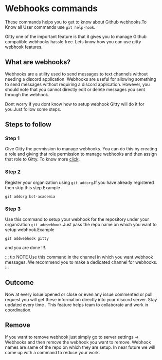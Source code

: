 # Webhooks commands

These commands helps you to get to know about Github webhooks.To Know all User commands use `git help-hook`.

Gitty one of the important feature is that it gives you to manage Github compatible webhooks hassle free.
Lets know how you can use gitty webhook features.

## What are webhooks?

Webhooks are a utility used to send messages to text channels without needing a discord application. Webhooks are useful for allowing something to send messages without requiring a discord application. However, you should note that you cannot
directly edit or delete messages you sent through the webhook.

Dont worry if you dont know how to setup webhook Gitty will do it for you.Just follow some steps.

## Steps to follow

### Step 1

Give Gitty the permission to manage webhooks. You can do this by creating a role and giving that role permission to manage webhooks and then assign that role to Gitty. To know more [click](https://bit.ly/3eBH6KR).

### Step 2

Register your organization using `git addorg`.If you have already registered then skip this step.Example

```
git addorg bot-academia
```

### Step 3

Use this command to setup your webhook for the repository under your organization `git addwebhook`.Just pass the repo name on which you want to setup webhook.Example

```
git addwebhook gitty
```

and you are done !!!.

::: tip NOTE
Use this command in the channel in which you want webhook messages. We recommend you to make a dedicated channel for webhooks.
:::

## Outcome

Now at every issue opened or close or even any issue commented or pull request you will get these information directly into your discord server. Stay updated every time . This feature helps team to collaborate and work in coordination.

## Remove

If you want to remove webhook just simply go to server settings -> Webhooks and then remove the webhook you want to remove. Webhook names are same of the repo on which they are setup. In near future we will come up with a command to reduce your work.
